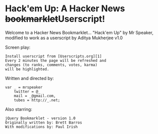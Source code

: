 # Hack'em Up: A Hacker News <strike>bookmarklet</strike>Userscript!

Welcome to a Hacker News Bookmarklet...
"Hack'em Up" by Mr Speaker, modified to work as a userscript by Aditya Mukherjee
v1.0

Screen play:

    Install userscript from [Userscripts.org][1]
    Every 2 minutes the page will be refreshed and
    changes (to ranks, comments, votes, karma)
    will be highlighted.

Written and directed by:

    var _ = mrspeaker
        twitter = @_
        mail = _@gmail.com,
        tubes = http://_.net;

Also starring:

    jQuery Bookmarklet - version 1.0
    Originally written by: Brett Barros
    With modifications by: Paul Irish

[1]: http://userscripts.org/scripts/show/100977